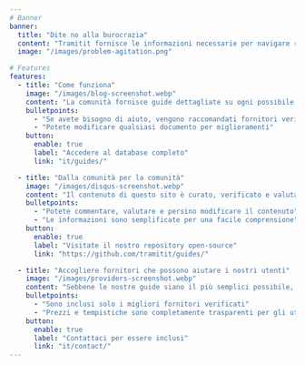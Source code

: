 ```yaml
---
# Banner
banner:
  title: "Dite no alla burocrazia"
  content: "Tramitit fornisce le informazioni necessarie per navigare rapidamente nelle procedure governative. Iniziate cercando il modulo che desiderate o navigate nelle nostre sezioni in alto."
  image: "/images/problem-agitation.png"

# Features
features:
  - title: "Come funziona"
    image: "/images/blog-screenshot.webp"
    content: "La comunità fornisce guide dettagliate su ogni possibile processo burocratico che potreste affrontare."
    bulletpoints:
      - "Se avete bisogno di aiuto, vengono raccomandati fornitori verificati"
      - "Potete modificare qualsiasi documento per miglioramenti"
    button:
      enable: true
      label: "Accedere al database completo"
      link: "it/guides/"

  - title: "Dalla comunità per la comunità"
    image: "/images/disqus-screenshot.webp"
    content: "Il contenuto di questo sito è curato, verificato e valutato dalla comunità."
    bulletpoints:
      - "Potete commentare, valutare e persino modificare il contenuto"
      - "Le informazioni sono semplificate per una facile comprensione"
    button:
      enable: true
      label: "Visitate il nostro repository open-source"
      link: "https://github.com/tramitit/guides/"

  - title: "Accogliere fornitori che possono aiutare i nostri utenti"
    image: "/images/providers-screenshot.webp"
    content: "Sebbene le nostre guide siano il più semplici possibile, gli utenti possono ancora preferire delegare compiti a un fornitore selezionato."
    bulletpoints:
      - "Sono inclusi solo i migliori fornitori verificati"
      - "Prezzi e tempistiche sono completamente trasparenti per gli utenti"
    button:
      enable: true
      label: "Contattaci per essere inclusi"
      link: "it/contact/"
---
```

